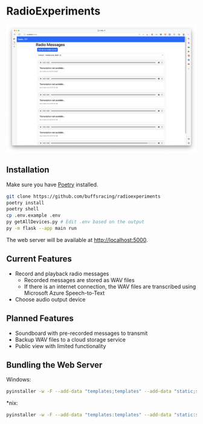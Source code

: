 # RadioExperiments

![RadioExperiments Web Server](docs/assets/messages.png)

## Installation

Make sure you have [Poetry](https://python-poetry.org/) installed.

```bash
git clone https://github.com/buffsracing/radioexperiments
poetry install
poetry shell
cp .env.example .env
py getAllDevices.py # Edit .env based on the output
py -m flask --app main run
```

The web server will be available at [http://localhost:5000](http://localhost:5000).

## Current Features

* Record and playback radio messages
  * Recorded messages are stored as WAV files
  * If there is an internet connection, the WAV files are transcribed using Microsoft Azure Speech-to-Text
* Choose audio output device
  
## Planned Features

* Soundboard with pre-recorded messages to transmit
* Backup WAV files to a cloud storage service
* Public view with limited functionality

## Bundling the Web Server

Windows:

```bash
pyinstaller -w -F --add-data "templates;templates" --add-data "static;static" main.py
```

*nix:

```bash
pyinstaller -w -F --add-data "templates:templates" --add-data "static:static" main.py
```